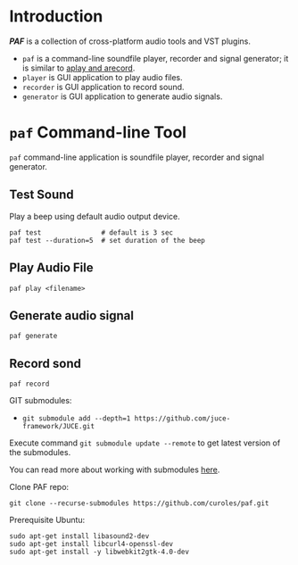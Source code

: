# Introduction

***PAF*** is a collection of cross-platform audio tools and VST plugins.

- `paf` is a command-line soundfile player, recorder and signal generator;
  it is similar to [aplay and arecord](https://linux.die.net/man/1/aplay).
- `player` is GUI application to play audio files.
- `recorder` is GUI application to record sound.
- `generator` is GUI application to generate audio signals.

# `paf` Command-line Tool

`paf` command-line application is soundfile player, recorder and signal generator.

## Test Sound

Play a beep using default audio output device.

```shell
paf test               # default is 3 sec
paf test --duration=5  # set duration of the beep
```

## Play Audio File

```shell
paf play <filename>
```

## Generate audio signal

```shell
paf generate
```

## Record sond

```shell
paf record
```



GIT submodules:

- `git submodule add --depth=1 https://github.com/juce-framework/JUCE.git`

Execute command `git submodule update --remote` to get latest version of the submodules.

You can read more about working with submodules [here](https://git-scm.com/book/en/v2/Git-Tools-Submodules).

Clone PAF repo:

```shell
git clone --recurse-submodules https://github.com/curoles/paf.git
```


Prerequisite Ubuntu:

```
sudo apt-get install libasound2-dev
sudo apt-get install libcurl4-openssl-dev
sudo apt-get install -y libwebkit2gtk-4.0-dev
```
